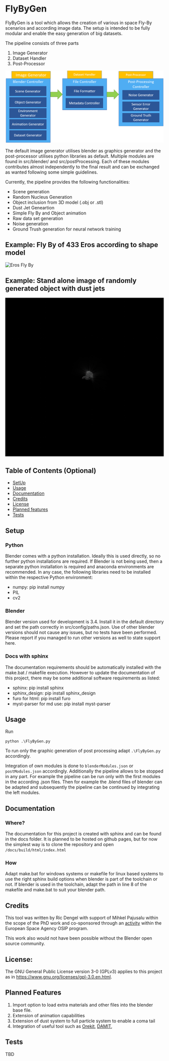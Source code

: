 <!--
 Copyright (c) 2023 Tartu University, Ric Dengel

 This program is free software: you can redistribute it and/or modify
 it under the terms of the GNU General Public License as published by
 the Free Software Foundation, either version 3 of the License, or
 (at your option) any later version.

 This program is distributed in the hope that it will be useful,
 but WITHOUT ANY WARRANTY; without even the implied warranty of
 MERCHANTABILITY or FITNESS FOR A PARTICULAR PURPOSE. See the
 GNU General Public License for more details.

 You should have received a copy of the GNU General Public License
 along with this program. If not, see <https://www.gnu.org/licenses/>.
 -->



# FlyByGen
FlyByGen is a tool which allows the creation of various in space Fly-By scenarios and according image data.
The setup is intended to be fully modular and enable the easy generation of big datasets.

The pipeline consists of three parts
1. Image Generator
2. Dataset Handler
3. Post-Processor

![FyByGen Overview Graphic](docs/src/Intro/Overview.png)

The default image generator utilises blender as graphics generator and the post-processor utilises python libraries as default.
Multiple modules are found in src/blender/ and src/postProcessing.
Each of these modules contributes almost independently to the final result and can be exchanged as wanted following some simple guidelines.

Currently, the pipeline provides the following functionalities:
- Scene generation
- Random Nucleus Generation
- Object inclusion from 3D model (.obj or .stl)
- Dust Jet Geneartion
- Simple Fly By and Object animation
- Raw data set generation
- Noise generation
- Ground Trush generation for neural network training

## Example: Fly By of 433 Eros according to shape model
![Eros Fly By](https://media.giphy.com/media/v1.Y2lkPTc5MGI3NjExc3VnZ21hZDc2bnk4cHg0aDdwMjJoaGtqc3VzcGozODI2ZDB2bWZ3ZyZlcD12MV9pbnRlcm5hbF9naWZfYnlfaWQmY3Q9Zw/cftAz6dtRkCTbkAj6j/giphy.gif)


## Example: Stand alone image of randomly generated object with dust jets
![Random Generated](docs/src/Intro/randomJets.png)

## Table of Contents (Optional)
- [SetUp](#setup)
- [Usage](#usage)
- [Documentation](#documentation)
- [Credits](#credits)
- [License](#license)
- [Planned features](#planned-features)
- [Tests](#tests)

## Setup
### Python
Blender comes with a python installation.
Ideally this is used directly, so no further python installations are required.
If Blender is not being used, then a separate python installation is required and anaconda environments are recommended. 
In any case, the following libraries need to be installed within the respective Python environment:
- numpy: pip install numpy
- PIL
- cv2

### Blender
Blender version used for development is 3.4. Install it in the default directory and set the path correctly in src/config/paths.json.
Use of other blender versions should not cause any issues, but no tests have been performed. Please report if you managed to run other versions as well to state support here. 

### Docs with sphinx
The documentation requirements should be automatically installed with the make.bat / makefile execution.
However to update the documentation of this project, there may be some additional software requirements as listed:
- sphinx: pip install sphinx
- sphinx_design: pip install sphinx_design
- furo for html: pip install furo
- myst-parser for md use: pip install myst-parser


## Usage
Run 
```
python .\FlyByGen.py
```
To run only the graphic generation of post processing adapt ```.\FlyByGen.py``` accordingly.

Integration of own modules is done to ```blenderModules.json``` or ```postModules.json``` accordingly. 
Additionally the pipeline allows to be stopped in any part.
For example the pipeline can be run only with the first modules in the according .json files. 
Then for example the .blend files of blender can be adapted and subsequently the pipeline can be continued by integrating the left modules.

## Documentation

### Where?
The documentation for this project is created with sphinx and can be found in the docs folder. It is planned to be hosted on github pages, but for now the simplest way is to clone the repository and open ```/docs/build/html/index.html```
<!-- TODO: Add reference to extensive documentation -->

### How
Adapt make.bat for windows systems or makefile for linux based systems to use the right sphinx build options when blender is part of the toolchain or not.
If blender is used in the toolchain, adapt the path in line 8 of the makefile and make.bat to suit your blender path. 

## Credits
This tool was written by Ric Dengel with support of Mihkel Pajusalu within the scope of the PhD work and co-sponsored through an [activity](https://activities.esa.int/4000141651) within the European Space Agency OSIP program. 
<!-- The work is also described in TBD (TODO: add article link) -->

This work also would not have been possible without the Blender open source community.

## License:
The GNU General Public License version 3-0 (GPLv3) applies to this project as in https://www.gnu.org/licenses/gpl-3.0.en.html. 

## Planned Features

1. Import option to load extra materials and other files into the blender base file.
2. Extension of animation capabilities
3. Extension of dust system to full particle system to enable a coma tail
4. Integration of useful tool such as [Orekit](https://www.orekit.org/), [DAMIT](https://astro.troja.mff.cuni.cz/projects/damit/), 


## Tests
TBD